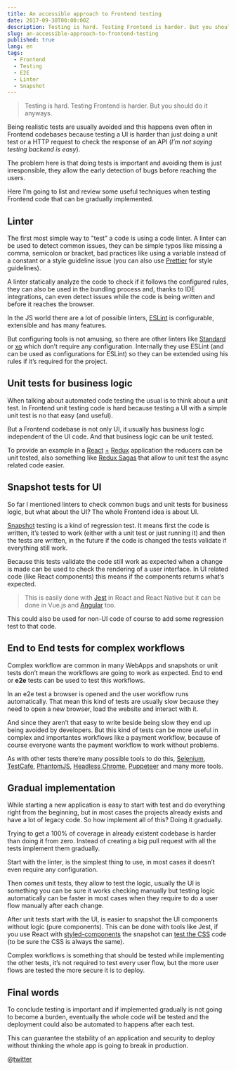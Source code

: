 ```yaml
---
title: An accessible approach to Frontend testing
date: 2017-09-30T00:00:00Z
description: Testing is hard. Testing Frontend is harder. But you should do it anyways.
slug: an-accessible-approach-to-frontend-testing
published: true
lang: en
tags:
  - Frontend
  - Testing
  - E2E
  - Linter
  - Snapshot
---
```


> Testing is hard. Testing Frontend is harder. But you should do it anyways.

Being realistic tests are usually avoided and this happens even often in Frontend codebases because testing a UI is harder than just doing a unit test or a HTTP request to check the response of an API (_I’m not saying testing backend is easy_).

The problem here is that doing tests is important and avoiding them is just irresponsible, they allow the early detection of bugs before reaching the users.

Here I’m going to list and review some useful techniques when testing Frontend code that can be gradually implemented.

## Linter

The first most simple way to "test" a code is using a code linter. A linter can be used to detect common issues, they can be simple typos like missing a comma, semicolon or bracket, bad practices like using a variable instead of a constant or a style guideline issue (you can also use [Prettier](https://github.com/prettier/prettier) for style guidelines).

A linter statically analyze the code to check if it follows the configured rules, they can also be used in the bundling process and, thanks to IDE integrations, can even detect issues while the code is being written and before it reaches the browser.

In the JS world there are a lot of possible linters, [ESLint](https://eslint.org/) is configurable, extensible and has many features.

But configuring tools is not amusing, so there are other linters like [Standard](https://standardjs.com/) or [xo](https://github.com/sindresorhus/xo) which don’t require any configuration. Internally they use ESLint (and can be used as configurations for ESLint) so they can be extended using his rules if it’s required for the project.

## Unit tests for business logic

When talking about automated code testing the usual is to think about a unit test. In Frontend unit testing code is hard because testing a UI with a simple unit test is no that easy (and useful).

But a Frontend codebase is not only UI, it usually has business logic independent of the UI code. And that business logic can be unit tested.

To provide an example in a [React](https://reactjs.org/) [+](https://github.com/reactjs/react-redux) [Redux](http://redux.js.org/) application the reducers can be unit tested, also something like [Redux Sagas](https://redux-saga.js.org/) that allow to unit test the async related code easier.

## Snapshot tests for UI

So far I mentioned linters to check common bugs and unit tests for business logic, but what about the UI? The whole Frontend idea is about UI.

[Snapshot](https://medium.com/@dschmidt1992/jest-snapshot-testing-3ef9fa1222bb) testing is a kind of regression test. It means first the code is written, it’s tested to work (either with a unit test or just running it) and then the tests are written, in the future if the code is changed the tests validate if everything still work.

Because this tests validate the code still work as expected when a change is made can be used to check the rendering of a user interface. In UI related code (like React components) this means if the components returns what’s expected.

> This is easily done with [Jest](https://facebook.github.io/jest/docs/en/snapshot-testing.html) in React and React Native but it can be done in Vue.js and [Angular](https://github.com/synapse-wireless-labs/angular-snapshot-testing) too.

This could also be used for non-UI code of course to add some regression test to that code.

## End to End tests for complex workflows

Complex workflow are common in many WebApps and snapshots or unit tests don’t mean the workflows are going to work as expected. End to end or **e2e** tests can be used to test this workflows.

In an e2e test a browser is opened and the user workflow runs automatically. That mean this kind of tests are usually slow because they need to open a new browser, load the website and interact with it.

And since they aren’t that easy to write beside being slow they end up being avoided by developers. But this kind of tests can be more useful in complex and importantes workflows like a payment workflow, because of course everyone wants the payment workflow to work without problems.

As with other tests there’re many possible tools to do this, [Selenium](http://www.seleniumhq.org/), [TestCafe](https://devexpress.github.io/testcafe/), [PhantomJS](http://phantomjs.org/), [Headless Chrome](https://developers.google.com/web/updates/2017/04/headless-chrome), [Puppeteer](https://github.com/GoogleChrome/puppeteer) and many more tools.

## Gradual implementation

While starting a new application is easy to start with test and do everything right from the beginning, but in most cases the projects already exists and have a lot of legacy code. So how implement all of this? Doing it gradually.

Trying to get a 100% of coverage in already existent codebase is harder than doing it from zero. Instead of creating a big pull request with all the tests implement them gradually.

Start with the linter, is the simplest thing to use, in most cases it doesn’t even require any configuration.

Then comes unit tests, they allow to test the logic, usually the UI is something you can be sure it works checking manually but testing logic automatically can be faster in most cases when they require to do a user flow manually after each change.

After unit tests start with the UI, is easier to snapshot the UI components without logic (pure components). This can be done with tools like Jest, if you use React with [styled-components](https://www.styled-components.com/) the snapshot can [test the CSS](https://github.com/styled-components/jest-styled-components) code (to be sure the CSS is always the same).

Complex workflows is something that should be tested while implementing the other tests, it’s not required to test every user flow, but the more user flows are tested the more secure it is to deploy.

## Final words

To conclude testing is important and if implemented gradually is not going to become a burden, eventually the whole code will be tested and the deployment could also be automated to happens after each test.

This can guarantee the stability of an application and security to deploy without thinking the whole app is going to break in production.

@[twitter](895831530773381120)
